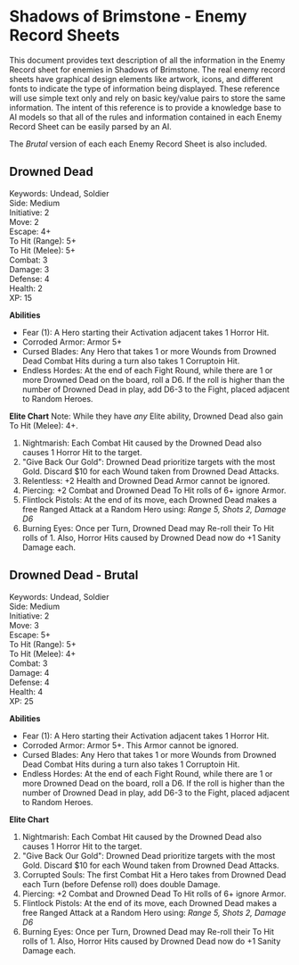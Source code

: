 # Shadows of Brimstone - Enemy Record Sheets
This document provides text description of all the information in the Enemy Record sheet for enemies in Shadows of Brimstone. The real enemy record sheets have graphical design elements like artwork, icons, and different fonts to indicate the type of information being displayed. These reference will use simple text only and rely on basic key/value pairs to store the same information. The intent of this reference is to provide a knowledge base to AI models so that all of the rules and information contained in each Enemy Record Sheet can be easily parsed by an AI.  

The *Brutal* version of each each Enemy Record Sheet is also included.  

## Drowned Dead
Keywords: Undead, Soldier  
Side: Medium  
Initiative: 2  
Move: 2  
Escape: 4+  
To Hit (Range): 5+  
To Hit (Melee): 5+  
Combat: 3  
Damage: 3  
Defense: 4  
Health: 2  
XP: 15  

**Abilities**
- Fear (1): A Hero starting their Activation adjacent takes 1 Horror Hit.
- Corroded Armor: Armor 5+
- Cursed Blades: Any Hero that takes 1 or more Wounds from Drowned Dead Combat Hits during a turn also takes 1 Corruptoin Hit.
- Endless Hordes: At the end of each Fight Round, while there are 1 or more Drowned Dead on the board, roll a D6. If the roll is higher than the number of Drowned Dead in play, add D6-3 to the Fight, placed adjacent to Random Heroes.

**Elite Chart**
Note: While they have *any* Elite ability, Drowned Dead also gain To Hit (Melee): 4+.  

1. Nightmarish: Each Combat Hit caused by the Drowned Dead also causes 1 Horror Hit to the target.
2. "Give Back Our Gold": Drowned Dead prioritize targets with the most Gold. Discard $10 for each Wound taken from Drowned Dead Attacks.
3. Relentless: +2 Health and Drowned Dead Armor cannot be ignored.
4. Piercing: +2 Combat and Drowned Dead To Hit rolls of 6+ ignore Armor.
5. Flintlock Pistols: At the end of its move, each Drowned Dead makes a free Ranged Attack at a Random Hero using: *Range 5, Shots 2, Damage D6*
6. Burning Eyes: Once per Turn, Drowned Dead may Re-roll their To Hit rolls of 1. Also, Horror Hits caused by Drowned Dead now do +1 Sanity Damage each.

## Drowned Dead - Brutal
Keywords: Undead, Soldier  
Side: Medium  
Initiative: 2  
Move: 3  
Escape: 5+  
To Hit (Range): 5+  
To Hit (Melee): 4+  
Combat: 3  
Damage: 4  
Defense: 4  
Health: 4  
XP: 25  

**Abilities**
- Fear (1): A Hero starting their Activation adjacent takes 1 Horror Hit.
- Corroded Armor: Armor 5+. This Armor cannot be ignored.
- Cursed Blades: Any Hero that takes 1 or more Wounds from Drowned Dead Combat Hits during a turn also takes 1 Corruptoin Hit.
- Endless Hordes: At the end of each Fight Round, while there are 1 or more Drowned Dead on the board, roll a D6. If the roll is higher than the number of Drowned Dead in play, add D6-3 to the Fight, placed adjacent to Random Heroes.

**Elite Chart**
1. Nightmarish: Each Combat Hit caused by the Drowned Dead also causes 1 Horror Hit to the target.
2. "Give Back Our Gold": Drowned Dead prioritize targets with the most Gold. Discard $10 for each Wound taken from Drowned Dead Attacks.
3.  Corrupted Souls: The first Combat Hit a Hero takes from Drowned Dead each Turn (before Defense roll) does double Damage.
4. Piercing: +2 Combat and Drowned Dead To Hit rolls of 6+ ignore Armor.
5. Flintlock Pistols: At the end of its move, each Drowned Dead makes a free Ranged Attack at a Random Hero using: *Range 5, Shots 2, Damage D6*
6. Burning Eyes: Once per Turn, Drowned Dead may Re-roll their To Hit rolls of 1. Also, Horror Hits caused by Drowned Dead now do +1 Sanity Damage each.